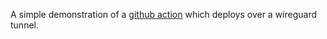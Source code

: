 A simple demonstration of a [github action](.github/workflows/test.yml) which deploys over a wireguard tunnel.
